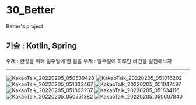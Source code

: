 # 30_Better
Better's project

기술 : Kotlin, Spring
---
주제 : 환경을 위해 일주일에 한 걸음
부제 : 일주일에 하루만 비건을 실천해보자

---
![KakaoTalk_20220205_050539428](https://user-images.githubusercontent.com/51512016/152598597-baaf4a2d-1097-48a5-a83d-99f26a00c3a7.png)
![KakaoTalk_20220205_051016202](https://user-images.githubusercontent.com/51512016/152598617-7231ca01-d639-491f-b00f-17bb7fce7826.png)
![KakaoTalk_20220205_051033467](https://user-images.githubusercontent.com/51512016/152598620-07db5d58-6a20-44ed-bf1d-f2d5b7d03082.png)
![KakaoTalk_20220205_051047497](https://user-images.githubusercontent.com/51512016/152598622-475f56d0-5bc7-4152-968c-56e6f2a374e6.png)
![KakaoTalk_20220205_051803237](https://user-images.githubusercontent.com/51512016/152598623-aed92496-b787-475b-965c-19f6a32e19cf.png)
![KakaoTalk_20220205_051834116](https://user-images.githubusercontent.com/51512016/152598626-5fd88246-f3c1-45b1-90ec-8d40e48b5f21.png)
![KakaoTalk_20220205_050551382](https://user-images.githubusercontent.com/51512016/152598628-eff48b80-7b2b-4823-bd59-1e32d6daf8f3.png)
![KakaoTalk_20220205_050607840](https://user-images.githubusercontent.com/51512016/152598629-0a8f3c3e-01e8-421a-b557-b85726249666.png)
